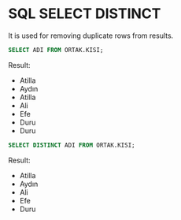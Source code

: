 # SQL SELECT DISTINCT

It is used for removing duplicate rows from results.

``` sql
SELECT ADI FROM ORTAK.KISI;
```

Result:


- Atilla
- Aydın
- Atilla
- Ali
- Efe
- Duru
- Duru

``` sql
SELECT DISTINCT ADI FROM ORTAK.KISI;
```
Result:

- Atilla
- Aydın
- Ali
- Efe
- Duru

